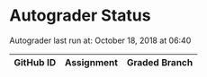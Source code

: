 # Autograder Status
Autograder last run at: October 18, 2018 at 06:40

| GitHub ID | Assignment | Graded Branch |
|-----------|------------|---------------|
